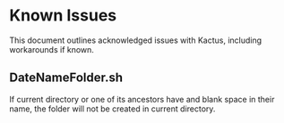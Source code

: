 # Known Issues

This document outlines acknowledged issues with Kactus, including workarounds if known.

## DateNameFolder.sh
If current directory or one of its ancestors have and blank space in their name, the folder will not be created in current directory.

